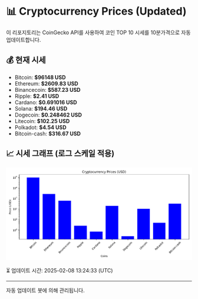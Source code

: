 
# 📊 Cryptocurrency Prices (Updated)

이 리포지토리는 CoinGecko API를 사용하여 코인 TOP 10 시세를 10분가격으로 자동 업데이트합니다.

## 💰 현재 시세
- Bitcoin: **$96148 USD**
- Ethereum: **$2609.83 USD**
- Binancecoin: **$587.23 USD**
- Ripple: **$2.41 USD**
- Cardano: **$0.691016 USD**
- Solana: **$194.46 USD**
- Dogecoin: **$0.248462 USD**
- Litecoin: **$102.25 USD**
- Polkadot: **$4.54 USD**
- Bitcoin-cash: **$316.67 USD**

## 📈 시세 그래프 (로그 스케일 적용)
![Crypto Prices](crypto_prices.png)

⏳ 업데이트 시간: 2025-02-08 13:24:33 (UTC)

---
자동 업데이트 봇에 의해 관리됩니다.
